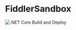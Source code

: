 # FiddlerSandbox
 
![.NET Core Build and Deploy](https://github.com/darcane/FiddlerSandbox/workflows/.NET%20Core%20Build%20and%20Deploy/badge.svg?branch=master)
